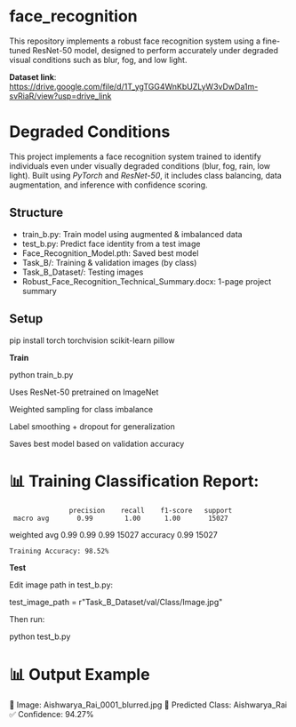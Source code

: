 # face_recognition
This repository implements a robust face recognition system using a fine-tuned ResNet-50 model, designed to perform accurately under degraded visual conditions such as blur, fog, and low light.

**Dataset link**: https://drive.google.com/file/d/1T_ygTGG4WnKbUZLyW3vDwDa1m-svRiaR/view?usp=drive_link 

# Degraded Conditions
This project implements a face recognition system trained to identify individuals even under visually degraded conditions (blur, fog, rain, low light). Built using *PyTorch* and *ResNet-50*, it includes class balancing, data augmentation, and inference with confidence scoring.

## Structure
- train_b.py: Train model using augmented & imbalanced data
- test_b.py: Predict face identity from a test image
- Face_Recognition_Model.pth: Saved best model
- Task_B/: Training & validation images (by class)
- Task_B_Dataset/: Testing images
- Robust_Face_Recognition_Technical_Summary.docx: 1-page project summary

## Setup
pip install torch torchvision scikit-learn pillow

**Train**

python train_b.py

Uses ResNet-50 pretrained on ImageNet

Weighted sampling for class imbalance

Label smoothing + dropout for generalization

Saves best model based on validation accuracy


# 📊 Training Classification Report:
                   precision    recall    f1-score   support
     macro avg       0.99        1.00      1.00       15027
  weighted avg       0.99        0.99      0.99       15027 
    accuracy                               0.99       15027

    Training Accuracy: 98.52%

**Test**

Edit image path in test_b.py:

test_image_path = r"Task_B_Dataset/val/Class/Image.jpg"

Then run:

python test_b.py

# 📊 Output Example

📸 Image: Aishwarya_Rai_0001_blurred.jpg
🧠 Predicted Class: Aishwarya_Rai
✅ Confidence: 94.27%
